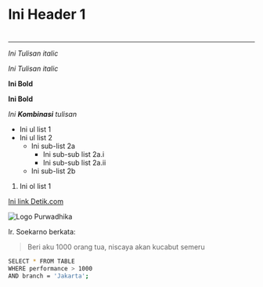 # Ini Header 1



#

<hr>

*Ini Tulisan italic*
 
 _Ini Tulisan italic_

**Ini Bold**

__Ini Bold__

_Ini **Kombinasi** tulisan_

- Ini ul list 1
- Ini ul list 2
    - Ini sub-list 2a
        - Ini sub-sub list 2a.i
        - Ini sub-sub list 2a.ii
    - Ini sub-list 2b

1. Ini ol list 1

[Ini link Detik.com](https://www.detik.com)

![Logo Purwadhika](https://cdn1-production-images-kly.akamaized.net/ghfZHf09TyMZ_5tVA-tZfkar_yI=/640x480/smart/filters:quality(75):strip_icc():format(jpeg)/kly-media-production/medias/816018/original/074811200_1424688838-original-20021-1423863562-6.jpg)

Ir. Soekarno berkata:
> Beri aku 1000 orang tua, niscaya akan kucabut semeru

````bash
SELECT * FROM TABLE
WHERE performance > 1000
AND branch = 'Jakarta';
`````
